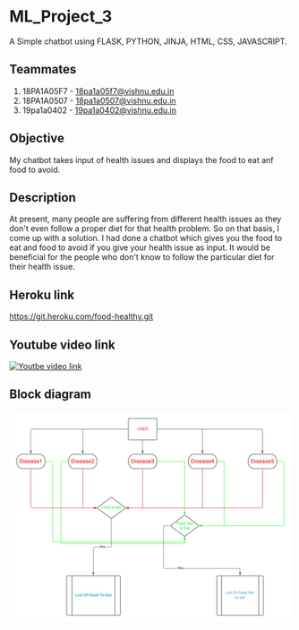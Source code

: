 # ML_Project_3

A Simple chatbot using FLASK, PYTHON, JINJA, HTML, CSS, JAVASCRIPT.

## Teammates
1. 18PA1A05F7 - 18pa1a05f7@vishnu.edu.in
2. 18PA1A0507 - 18pa1a0507@vishnu.edu.in
3. 19pa1a0402 - 19pa1a0402@vishnu.edu.in


## Objective
My chatbot takes input of health issues and displays the food to eat anf food to avoid.

## Description
At present, many people are suffering from different health issues as they don't even follow a proper diet for that health problem. So on that basis, I come up with a solution. I had done a chatbot which gives you the food to eat and food to avoid if you give your health issue as input. It would be beneficial for the people who don't know to follow the particular diet for their health issue. 

## Heroku link
https://git.heroku.com/food-healthy.git

## Youtube video link
[![Youtbe video link](https://img.youtube.com/vi/XCCfeSYs9oo/0.jpg)](https://www.youtube.com/watch?v=XCCfeSYs9oo)

## Block diagram
![Block diagram](https://raw.githubusercontent.com/pranathi-thota/ML_2020_Chatbot/main/Diet%20chatbot%20.png)

